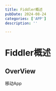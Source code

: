 ```yaml
---
title: Fiddler概述
pubDate: 2024-08-24
categories: ['APP']
description: ''

---
```


# Fiddler概述

## OverView

移动App